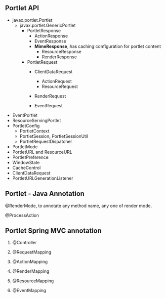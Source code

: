 ## Portlet API

+ javax.portlet.Portlet
  + javax.portlet.GenericPortlet
    + PortletResponse
      + ActionResponse
      + EventResponse
      + **MimeResponse**, has caching configuration for portlet content
        + ResourceResponse
        + RenderResponse
    + PortletRequest
      + ClientDataRequest
        + ActionRequest
        + ResourceRequest

      + RenderRequest
      + EventRequest
+ EventPortlet
+ ResourceServingPortlet
+ PortletConfig
  + PortletContext
  + PortletSession, PortletSessionUtil
  + PortletRequestDispatcher
+ PortletMode
+ PortletURL and ResourceURL
+ PortletPreference
+ WindowState
+ CacheControl
+ ClientDataRequest
+ PortletURLGenerationListener



## Portlet - Java Annotation

@RenderMode, to annotate any method name,  any one of render mode.

@ProcessAction

## Portlet Spring MVC  annotation

1. @Controller

2. @RequestMapping

3. @ActionMapping

4. @RenderMapping

5. @ResourceMapping

6. @EventMapping

   ​

